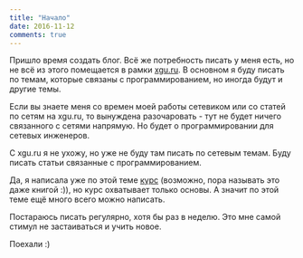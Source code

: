 ```yaml
---
title: "Начало"
date: 2016-11-12
comments: true
---
```


Пришло время создать блог.
Всё же потребность писать у меня есть, но не всё из этого помещается в рамки [xgu.ru](http://xgu.ru).
В основном я буду писать по темам, которые связаны с программированием, но иногда будут и другие темы.


Если вы знаете меня со времен моей работы сетевиком или со статей по сетям на xgu.ru,
то вынуждена разочаровать - тут не будет ничего связанного с сетями напрямую.
Но будет о программировании для сетевых инженеров.


С xgu.ru я не ухожу, но уже не буду там писать по сетевым темам. Буду писать статьи связанные с программированием.


Да, я написала уже по этой теме [курс](/pyneng/) (возможно, пора называть это даже книгой :)),
но курс охватывает только основы. А значит по этой теме ещё много всего можно написать.


Постараюсь писать регулярно, хотя бы раз в неделю.
Это мне самой стимул не застаиваться и учить новое.


Поехали :)
